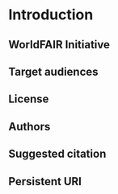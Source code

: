 # Introduction

## WorldFAIR Initiative

## Target audiences

## License

## Authors

## Suggested citation

## Persistent URI
